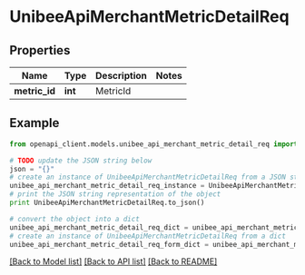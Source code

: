 # UnibeeApiMerchantMetricDetailReq


## Properties

Name | Type | Description | Notes
------------ | ------------- | ------------- | -------------
**metric_id** | **int** | MetricId | 

## Example

```python
from openapi_client.models.unibee_api_merchant_metric_detail_req import UnibeeApiMerchantMetricDetailReq

# TODO update the JSON string below
json = "{}"
# create an instance of UnibeeApiMerchantMetricDetailReq from a JSON string
unibee_api_merchant_metric_detail_req_instance = UnibeeApiMerchantMetricDetailReq.from_json(json)
# print the JSON string representation of the object
print UnibeeApiMerchantMetricDetailReq.to_json()

# convert the object into a dict
unibee_api_merchant_metric_detail_req_dict = unibee_api_merchant_metric_detail_req_instance.to_dict()
# create an instance of UnibeeApiMerchantMetricDetailReq from a dict
unibee_api_merchant_metric_detail_req_form_dict = unibee_api_merchant_metric_detail_req.from_dict(unibee_api_merchant_metric_detail_req_dict)
```
[[Back to Model list]](../README.md#documentation-for-models) [[Back to API list]](../README.md#documentation-for-api-endpoints) [[Back to README]](../README.md)


